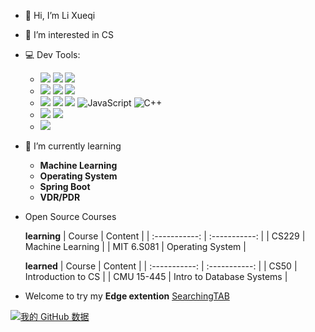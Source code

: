 - 👋 Hi, I’m Li Xueqi
- 👀 I’m interested in CS
- 💻 Dev Tools: 
  - ![](https://img.shields.io/badge/IDE-IDEA-blue)  ![](https://img.shields.io/badge/IDE-PyCharm-blue)  ![](https://img.shields.io/badge/IDE-CLion-blue) 
  - ![](https://img.shields.io/badge/Dev-VS%20Code-lightgreen) ![](https://img.shields.io/badge/Dev-Git-lightgreen)  ![](https://img.shields.io/badge/Dev-Postman-lightgreen) 
  - ![](https://img.shields.io/badge/Language-C++-green)  ![](https://img.shields.io/badge/Language-Java-green)  ![](https://img.shields.io/badge/Language-Python-green)  ![JavaScript](https://img.shields.io/badge/-JavaScript-333333?style=flat&logo=javascript) ![C++](https://img.shields.io/badge/-JavaScript-333333?style=flat&logo=cpp)
  - ![](https://img.shields.io/badge/Framework-Django-red)  ![](https://img.shields.io/badge/Framework-Spring%20Boot-red)
  - ![](https://img.shields.io/badge/DB-MySQL-yellow) 
- 🌱 I’m currently learning 
  - **Machine Learning**
  - **Operating System**
  - **Spring Boot**
  - **VDR/PDR**
- Open Source Courses

  **learning**
  | Course | Content |
  | :-----------: | :-----------: |
  | CS229 | Machine Learning  |
  | MIT 6.S081 | Operating System |

  **learned**
  | Course | Content |
  | :-----------: | :-----------: |
  | CS50 | Introduction to CS |
  | CMU 15-445 | Intro to Database Systems |

- Welcome to try my **Edge extention** [SearchingTAB](https://microsoftedge.microsoft.com/addons/detail/searchingtab/hhfjkhkaehbignlgnngiigjdjejagono)

[![我的 GitHub 数据](https://github-readme-stats.vercel.app/api?username=xueqili02)]()

<!---
xueqili02/xueqili02 is a ✨ special ✨ repository because its `README.md` (this file) appears on your GitHub profile.
You can click the Preview link to take a look at your changes.
--->
